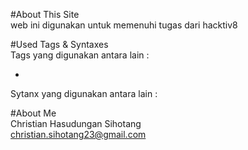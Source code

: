 #About This Site <br>
 web ini digunakan untuk memenuhi tugas dari hacktiv8 <br>

#Used Tags & Syntaxes<br>
Tags yang digunakan antara lain : <br>
<ul>
    <li> <div> </li>

</ul>
Sytanx yang digunakan antara lain :<br>

#About Me <br>
Christian Hasudungan Sihotang <br>
christian.sihotang23@gmail.com